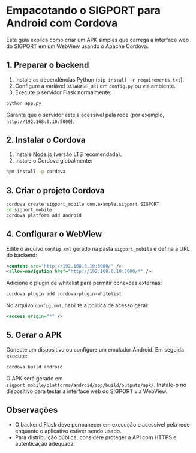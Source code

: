 # Empacotando o SIGPORT para Android com Cordova

Este guia explica como criar um APK simples que carrega a interface web do SIGPORT em um WebView usando o Apache Cordova.

## 1. Preparar o backend

1. Instale as dependências Python (`pip install -r requirements.txt`).
2. Configure a variável `DATABASE_URI` em `config.py` ou via ambiente.
3. Execute o servidor Flask normalmente:

```bash
python app.py
```

Garanta que o servidor esteja acessível pela rede (por exemplo, `http://192.168.0.10:5000`).

## 2. Instalar o Cordova

1. Instale [Node.js](https://nodejs.org/) (versão LTS recomendada).
2. Instale o Cordova globalmente:

```bash
npm install -g cordova
```

## 3. Criar o projeto Cordova

```bash
cordova create sigport_mobile com.example.sigport SIGPORT
cd sigport_mobile
cordova platform add android
```

## 4. Configurar o WebView

Edite o arquivo `config.xml` gerado na pasta `sigport_mobile` e defina a URL do backend:

```xml
<content src="http://192.168.0.10:5000/" />
<allow-navigation href="http://192.168.0.10:5000/*" />
```

Adicione o plugin de whitelist para permitir conexões externas:

```bash
cordova plugin add cordova-plugin-whitelist
```

No arquivo `config.xml`, habilite a política de acesso geral:

```xml
<access origin="*" />
```

## 5. Gerar o APK

Conecte um dispositivo ou configure um emulador Android. Em seguida execute:

```bash
cordova build android
```

O APK será gerado em `sigport_mobile/platforms/android/app/build/outputs/apk/`.
Instale-o no dispositivo para testar a interface web do SIGPORT via WebView.

## Observações

- O backend Flask deve permanecer em execução e acessível pela rede enquanto o aplicativo estiver sendo usado.
- Para distribuição pública, considere proteger a API com HTTPS e autenticação adequada.
